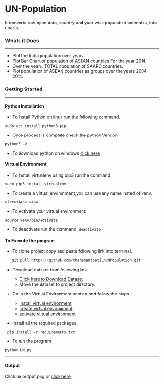 # UN-Population
It converts raw open data, country and year wise population estimates, into charts. 
### Whats it Does

---

  - Plot the India population over years.
  - Plot Bar Chart of population of ASEAN countries For the year   2014.
  - Over the years, TOTAL population of SAARC countries.
  - Plot population of ASEAN  countries as groups over the years 2004 - 2014.
 
### Getting Started
 
---
#### Python Installation
- To install Python on linux run the following command.
```
sudo apt install python3-pip
```
- Once process is complete check the python Version
```
python3 -V
```
- To download python on windows [click here](https://www.python.org/downloads/windows/)

#### Virtual Environment
- To Install virtualenv using pip3 run the command:
```
sudo pip3 install virtualenv 
```
- To create a virtual environment,you can use any name insted of venv.
```
virtualenv venv 
```
- To Activate your virtual environment:
```
source venv/bin/activate 
```
- To deactivate run the command:
```deactivate```

#### To Execute the program
  - To clone project copy and paste following link into terminal.
  ```python
     git pull https://github.com/thehemantpatil/UNPopulation.git
  ```
  - Download dataset from following link
    - [Click here to Download Dataset](https://datahub.io/core/population-growth-estimates-and-projections/r/population-estimates.csv)
    - Move the dataset to project directory.

  - Go to the Virtual Environment section and follow the steps
    - <a href="#python-installation">Install virtual environment </a>
    - <a href="#Virtual Environment
">create virtual environment </a> 
    - <a href="#Virtual Environment
">activate virtual environment </a> 
  - Install all the required packages.
  ```
   pip install -r requirements.txt 
  ```
  - To run the program
  ```
  python UN.py
  ```

 
   
  
  
---

#### Output
   Click on output.png or 
   [click here](https://github.com/thehemantpatil/UNPopulation/blob/main/output.png)






